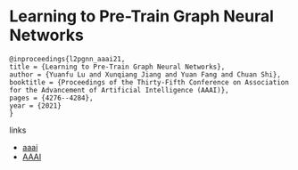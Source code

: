 # Learning to Pre-Train Graph Neural Networks

```
@inproceedings{l2pgnn_aaai21,
title = {Learning to Pre-Train Graph Neural Networks},
author = {Yuanfu Lu and Xunqiang Jiang and Yuan Fang and Chuan Shi},
booktitle = {Proceedings of the Thirty-Fifth Conference on Association for the Advancement of Artificial Intelligence (AAAI)},
pages = {4276--4284},
year = {2021}
}
```

links
- [aaai](https://www.aaai.org/AAAI21Papers/AAAI-9941.LuYuanfu.pdf)
- [AAAI](https://ojs.aaai.org/index.php/AAAI/article/view/16552)